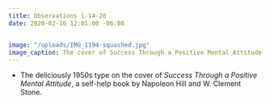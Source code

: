 ```yaml
---
title: Observations 1-14-20
date: 2020-02-16 12:01:00 -06:00


image: "/uploads/IMG_1194-squashed.jpg"
image_caption: The cover of Success Through a Positive Mental Attitude.
---
```


- The deliciously 1950s type on the cover of *Success Through a Positive Mental Attitude*, a self-help book by Napoleon Hill and W. Clement Stone.